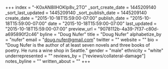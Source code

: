 +++
index = "-K0xAN8lIHOKlp8v_2TO"
_sort_create_date = 1445209140
_sort_last_updated = 1445209140
_sort_publish_date = 1445209140
create_date = "2015-10-18T15:59:00-07:00"
publish_date = "2015-10-18T15:59:00-07:00"
date = "2015-10-18T15:59:00-07:00"
last_updated = "2015-10-18T15:59:00-07:00"
preview_url = "9078112b-4a39-7f37-c80d-a695890f2c46"
byline = "Doug Nufer"
title = "Doug Nufer"
alphabetize_by = "nufer"
email = "doug.nufer@gmail.com"
twitter = ""
website = ""
bio = "Doug Nufer is the author of at least seven novels and three books of poetry. He runs a wine shop in Seattle."
gender = "male"
ethnicity = "white"
underrepresented = ""
reviews_by = ["reviews/collateral-damage"]
notes_byline = ""
written_about = ""
+++

